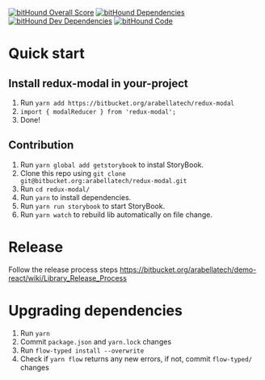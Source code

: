 [![bitHound Overall Score](https://www.bithound.io/bitbucket/arabellatech/redux-modal/badges/score.svg)](https://www.bithound.io/bitbucket/arabellatech/redux-modal)
[![bitHound Dependencies](https://www.bithound.io/bitbucket/arabellatech/redux-modal/badges/dependencies.svg)](https://www.bithound.io/bitbucket/arabellatech/redux-modal/develop/dependencies/npm)
[![bitHound Dev Dependencies](https://www.bithound.io/bitbucket/arabellatech/redux-modal/badges/devDependencies.svg)](https://www.bithound.io/bitbucket/arabellatech/redux-modal/develop/dependencies/npm)
[![bitHound Code](https://www.bithound.io/bitbucket/arabellatech/redux-modal/badges/code.svg)](https://www.bithound.io/bitbucket/arabellatech/redux-modal)

# Quick start

## Install redux-modal in your-project
1. Run `yarn add https://bitbucket.org/arabellatech/redux-modal`
1. `import { modalReducer } from 'redux-modal';`
1. Done!

## Contribution
1. Run `yarn global add getstorybook` to instal StoryBook.
1. Clone this repo using `git clone git@bitbucket.org:arabellatech/redux-modal.git`
1. Run `cd redux-modal/`
1. Run `yarn` to install dependencies.
1. Run `yarn run storybook` to start StoryBook.
1. Run `yarn watch` to rebuild lib automatically on file change.

# Release
Follow the release process steps https://bitbucket.org/arabellatech/demo-react/wiki/Library_Release_Process

# Upgrading dependencies
1. Run `yarn`
1. Commit `package.json` and `yarn.lock` changes
1. Run `flow-typed install --overwrite`
1. Check if `yarn flow` returns any new errors, if not, commit `flow-typed/` changes
